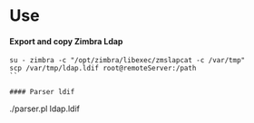 # Use

#### Export and copy Zimbra Ldap
```
su - zimbra -c "/opt/zimbra/libexec/zmslapcat -c /var/tmp"
scp /var/tmp/ldap.ldif root@remoteServer:/path
``

#### Parser ldif 
```
./parser.pl ldap.ldif
```
